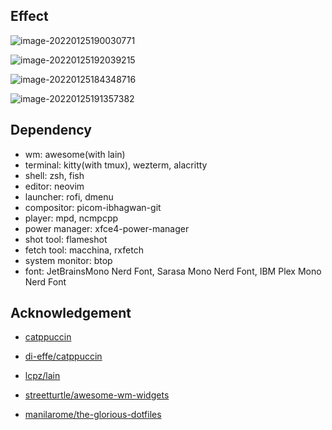 ## Effect

![image-20220125190030771](https://s2.loli.net/2022/01/25/8iGt27XJVzxlbP3.png)

![image-20220125192039215](https://s2.loli.net/2022/01/25/nJMoI4kidZAfV3g.png)

![image-20220125184348716](https://s2.loli.net/2022/01/25/nfg3QIeYL2DBFW1.png)

![image-20220125191357382](https://s2.loli.net/2022/01/25/U3vY2XiLhIDMygS.png)

## Dependency

+ wm: awesome(with lain)
+ terminal: kitty(with tmux), wezterm, alacritty
+ shell: zsh, fish
+ editor: neovim
+ launcher: rofi, dmenu
+ compositor: picom-ibhagwan-git
+ player: mpd, ncmpcpp
+ power manager: xfce4-power-manager
+ shot tool: flameshot
+ fetch tool: macchina, rxfetch
+ system monitor: btop
+ font: JetBrainsMono Nerd Font, Sarasa Mono Nerd Font, IBM Plex Mono Nerd Font

## Acknowledgement

+ [catppuccin](https://github.com/catppuccin)

+ [di-effe/catppuccin](https://github.com/di-effe/catppuccin)

+ [lcpz/lain](https://github.com/lcpz/lain)

+ [streetturtle/awesome-wm-widgets](https://github.com/streetturtle/awesome-wm-widgets)

+ [manilarome/the-glorious-dotfiles](https://github.com/manilarome/the-glorious-dotfiles)

  